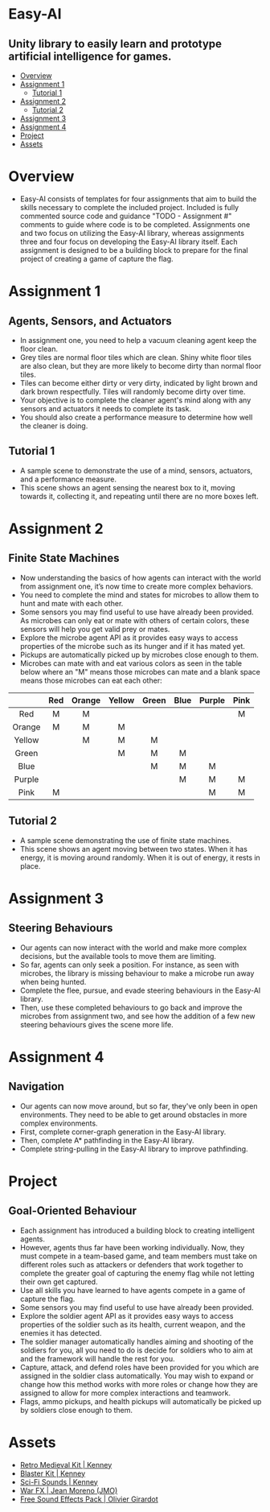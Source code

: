 # Easy-AI

Unity library to easily learn and prototype artificial intelligence for games.
-

- [Overview](#overview "Overview")
- [Assignment 1](#assignment-1 "Assignment 1")
  - [Tutorial 1](#tutorial-1 "Tutorial 1")
- [Assignment 2](#assignment-2 "Assignment 2")
  - [Tutorial 2](#tutorial-2 "Tutorial 2")
- [Assignment 3](#assignment-3 "Assignment 3")
- [Assignment 4](#assignment-4 "Assignment 4")
- [Project](#project "Project")
- [Assets](#assets "Assets")

# Overview

- Easy-AI consists of templates for four assignments that aim to build the skills necessary to complete the included project. Included is fully commented source code and guidance "TODO - Assignment #" comments to guide where code is to be completed. Assignments one and two focus on utilizing the Easy-AI library, whereas assignments three and four focus on developing the Easy-AI library itself. Each assignment is designed to be a building block to prepare for the final project of creating a game of capture the flag.

# Assignment 1

Agents, Sensors, and Actuators
-

- In assignment one, you need to help a vacuum cleaning agent keep the floor clean.
- Grey tiles are normal floor tiles which are clean. Shiny white floor tiles are also clean, but they are more likely to become dirty than normal floor tiles.
- Tiles can become either dirty or very dirty, indicated by light brown and dark brown respectfully. Tiles will randomly become dirty over time.
- Your objective is to complete the cleaner agent's mind along with any sensors and actuators it needs to complete its task.
- You should also create a performance measure to determine how well the cleaner is doing.

## Tutorial 1

- A sample scene to demonstrate the use of a mind, sensors, actuators, and a performance measure.
- This scene shows an agent sensing the nearest box to it, moving towards it, collecting it, and repeating until there are no more boxes left.

# Assignment 2

Finite State Machines
-

- Now understanding the basics of how agents can interact with the world from assignment one, it’s now time to create more complex behaviors.
- You need to complete the mind and states for microbes to allow them to hunt and mate with each other.
- Some sensors you may find useful to use have already been provided. As microbes can only eat or mate with others of certain colors, these sensors will help you get valid prey or mates.
- Explore the microbe agent API as it provides easy ways to access properties of the microbe such as its hunger and if it has mated yet.
- Pickups are automatically picked up by microbes close enough to them.
- Microbes can mate with and eat various colors as seen in the table below where an "M" means those microbes can mate and a blank space means those microbes can eat each other:

|        | Red | Orange | Yellow | Green | Blue | Purple | Pink |
|:------:|:---:|:------:|:------:|:-----:|:----:|:------:|:----:|
|  Red   |  M  |   M    |        |       |      |        |  M   |
| Orange |  M  |   M    |   M    |       |      |        |      |
| Yellow |     |   M    |   M    |   M   |      |        |      |
| Green  |     |        |   M    |   M   |  M   |        |      |
|  Blue  |     |        |        |   M   |  M   |   M    |      |
| Purple |     |        |        |       |  M   |   M    |  M   |
|  Pink  |  M  |        |        |       |      |   M    |  M   |

## Tutorial 2

- A sample scene demonstrating the use of finite state machines.
- This scene shows an agent moving between two states. When it has energy, it is moving around randomly. When it is out of energy, it rests in place.

# Assignment 3

Steering Behaviours
-

- Our agents can now interact with the world and make more complex decisions, but the available tools to move them are limiting.
- So far, agents can only seek a position. For instance, as seen with microbes, the library is missing behaviour to make a microbe run away when being hunted.
- Complete the flee, pursue, and evade steering behaviours in the Easy-AI library.
- Then, use these completed behaviours to go back and improve the microbes from assignment two, and see how the addition of a few new steering behaviours gives the scene more life.

# Assignment 4

Navigation
-

- Our agents can now move around, but so far, they've only been in open environments. They need to be able to get around obstacles in more complex environments.
- First, complete corner-graph generation in the Easy-AI library.
- Then, complete A* pathfinding in the Easy-AI library.
- Complete string-pulling in the Easy-AI library to improve pathfinding.

# Project

Goal-Oriented Behaviour
-

- Each assignment has introduced a building block to creating intelligent agents.
- However, agents thus far have been working individually. Now, they must compete in a team-based game, and team members must take on different roles such as attackers or defenders that work together to complete the greater goal of capturing the enemy flag while not letting their own get captured.
- Use all skills you have learned to have agents compete in a game of capture the flag.
- Some sensors you may find useful to use have already been provided.
- Explore the soldier agent API as it provides easy ways to access properties of the soldier such as its health, current weapon, and the enemies it has detected.
- The soldier manager automatically handles aiming and shooting of the soldiers for you, all you need to do is decide for soldiers who to aim at and the framework will handle the rest for you.
- Capture, attack, and defend roles have been provided for you which are assigned in the soldier class automatically. You may wish to expand or change how this method works with more roles or change how they are assigned to allow for more complex interactions and teamwork.
- Flags, ammo pickups, and health pickups will automatically be picked up by soldiers close enough to them.

# Assets

- [Retro Medieval Kit | Kenney](https://www.kenney.nl/assets/retro-medieval-kit "Retro Medieval Kit | Kenney")
- [Blaster Kit | Kenney](https://kenney.nl/assets/blaster-kit "Blaster Kit | Kenney")
- [Sci-Fi Sounds | Kenney](https://www.kenney.nl/assets/sci-fi-sounds "Sci-Fi Sounds | Kenney")
- [War FX | Jean Moreno (JMO)](https://assetstore.unity.com/packages/vfx/particles/war-fx-5669 "War FX | Jean Moreno (JMO)")
- [Free Sound Effects Pack | Olivier Girardot](https://assetstore.unity.com/packages/audio/sound-fx/free-sound-effects-pack-155776 "Free Sound Effects Pack | Olivier Girardot")